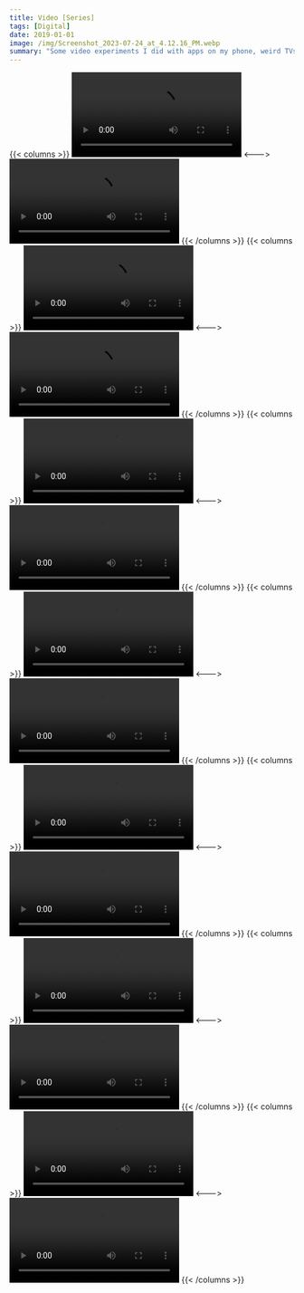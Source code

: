 ```yaml
---
title: Video [Series]
tags: [Digital]
date: 2019-01-01
image: /img/Screenshot_2023-07-24_at_4.12.16_PM.webp
summary: "Some video experiments I did with apps on my phone, weird TVs, and other found footage."
---
```

{{< columns >}}
![Glitch - 45 of 54.mp4](/img/Glitch_-_45_of_54.mp4)
<--->
![Glitch - 42 of 54.mp4](/img/Glitch_-_42_of_54.mp4)
{{< /columns >}}
{{< columns >}}
![Glitch - 25 of 54.mov](/img/Glitch_-_25_of_54.mov)
<--->
![Glitch - 26 of 54.mov](/img/Glitch_-_26_of_54.mov)
{{< /columns >}}
{{< columns >}}
![Glitch - 27 of 54.mov](/img/Glitch_-_27_of_54.mov)
<--->
![Glitch - 28 of 54.mov](/img/Glitch_-_28_of_54.mov)
{{< /columns >}}
{{< columns >}}
![Glitch - 29 of 54.mov](/img/Glitch_-_29_of_54.mov)
<--->
![Glitch - 30 of 54.mov](/img/Glitch_-_30_of_54.mov)
{{< /columns >}}
{{< columns >}}
![Glitch - 31 of 54.mov](/img/Glitch_-_31_of_54.mov)
<--->
![Glitch - 32 of 54.mov](/img/Glitch_-_32_of_54.mov)
{{< /columns >}}
{{< columns >}}
![Glitch - 33 of 54.mov](/img/Glitch_-_33_of_54.mov)
<--->
![Glitch - 34 of 54.mp4](/img/Glitch_-_34_of_54.mp4)
{{< /columns >}}
{{< columns >}}
![Glitch - 35 of 54.mp4](/img/Glitch_-_35_of_54.mp4)
<--->
![Glitch - 36 of 54.mp4](/img/Glitch_-_36_of_54.mp4)
{{< /columns >}}
